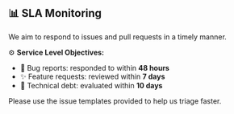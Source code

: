## 📊 SLA Monitoring

We aim to respond to issues and pull requests in a timely manner.

⚙️ **Service Level Objectives:**
- 🐞 Bug reports: responded to within **48 hours**
- ✨ Feature requests: reviewed within **7 days**
- 🧱 Technical debt: evaluated within **10 days**

Please use the issue templates provided to help us triage faster.
